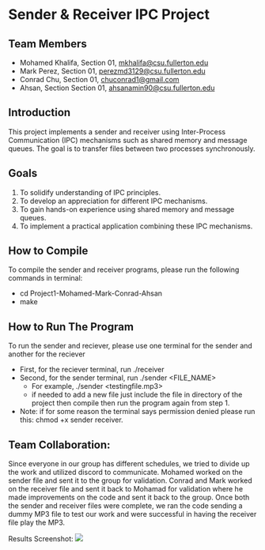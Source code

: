 # Sender & Receiver IPC Project

## Team Members
- Mohamed Khalifa, Section 01, mkhalifa@csu.fullerton.edu 
- Mark Perez, Section 01, perezmd3129@csu.fullerton.edu 
- Conrad Chu, Section 01, chuconrad1@gmail.com 
- Ahsan, Section Section 01, ahsanamin90@csu.fullerton.edu

## Introduction
This project implements a sender and receiver using Inter-Process Communication (IPC) mechanisms such as shared memory and message queues. The goal is to transfer files between two processes synchronously.

## Goals
1. To solidify understanding of IPC principles.
2. To develop an appreciation for different IPC mechanisms.
3. To gain hands-on experience using shared memory and message queues.
4. To implement a practical application combining these IPC mechanisms.

## How to Compile
To compile the sender and receiver programs, please run the following commands in terminal:
- cd Project1-Mohamed-Mark-Conrad-Ahsan 
- make

## How to Run The Program
To run the sender and reciever, please use one terminal for the sender and another for the reciever
- First, for the reciever terminal, run ./receiver
- Second, for the sender terminal, run ./sender <FILE_NAME>
    - For example, ./sender <testingfile.mp3>
    - if needed to add a new file just include the file in directory of the project then compile then run the program again from step 1.
- Note: if for some reason the terminal says permission denied please run this: chmod +x sender receiver.

## Team Collaboration:
Since everyone in our group has different schedules, we tried to divide up the work and utilized discord to communicate. Mohamed worked on the sender file and sent it to the group for validation. Conrad and Mark worked on the receiver file and sent it back to Mohamad for validation where he made improvements on the code and sent it back to the group. Once both the sender and receiver files were complete, we ran the code sending a dummy MP3 file to test our work and were successful in having the receiver file play the MP3.

Results Screenshot:
![](Screenshot%202024-06-18%20at%201.59.46%E2%80%AFPM.png) 